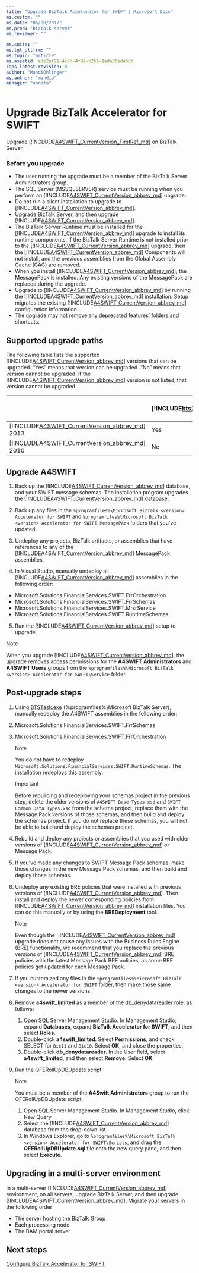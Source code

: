 ```yaml
---
title: "Upgrade BizTalk Accelerator for SWIFT | Microsoft Docs"
ms.custom: ""
ms.date: "06/08/2017"
ms.prod: "biztalk-server"
ms.reviewer: ""

ms.suite: ""
ms.tgt_pltfrm: ""
ms.topic: "article"
ms.assetid: ede2af21-4c7d-4f9e-b255-1ada86eda68d
caps.latest.revision: 8
author: "MandiOhlinger"
ms.author: "mandia"
manager: "anneta"
---
```

# Upgrade BizTalk Accelerator for SWIFT
Upgrade [!INCLUDE[A4SWIFT_CurrentVersion_FirstRef_md](../../includes/a4swift-currentversion-firstref-md.md)] on BizTalk Server. 

### Before you upgrade

* The user running the upgrade must be a member of the BizTalk Server Administrators group.
* The SQL Server (MSSQLSERVER) service must be running when you perform an [!INCLUDE[A4SWIFT_CurrentVersion_abbrev_md](../../includes/a4swift-currentversion-abbrev-md.md)] upgrade.
* Do not run a silent installation to upgrade to [!INCLUDE[A4SWIFT_CurrentVersion_abbrev_md](../../includes/a4swift-currentversion-abbrev-md.md)].
* Upgrade BizTalk Server, and then upgrade [!INCLUDE[A4SWIFT_CurrentVersion_abbrev_md](../../includes/a4swift-currentversion-abbrev-md.md)].
* The BizTalk Server Runtime must be installed for the [!INCLUDE[A4SWIFT_CurrentVersion_abbrev_md](../../includes/a4swift-currentversion-abbrev-md.md)] upgrade to install its runtime components. If the BizTalk Server Runtime is not installed prior to the [!INCLUDE[A4SWIFT_CurrentVersion_abbrev_md](../../includes/a4swift-currentversion-abbrev-md.md)] upgrade, then the [!INCLUDE[A4SWIFT_CurrentVersion_abbrev_md](../../includes/a4swift-currentversion-abbrev-md.md)] Components will not install, and the previous assemblies from the Global Assembly Cache (GAC) are removed.
* When you install [!INCLUDE[A4SWIFT_CurrentVersion_abbrev_md](../../includes/a4swift-currentversion-abbrev-md.md)], the MessagePack is installed. Any existing versions of the MessagePack are replaced during the upgrade.
* Upgrade to [!INCLUDE[A4SWIFT_CurrentVersion_abbrev_md](../../includes/a4swift-currentversion-abbrev-md.md)] by running the [!INCLUDE[A4SWIFT_CurrentVersion_abbrev_md](../../includes/a4swift-currentversion-abbrev-md.md)] installation. Setup migrates the existing [!INCLUDE[A4SWIFT_CurrentVersion_abbrev_md](../../includes/a4swift-currentversion-abbrev-md.md)] configuration information. 
* The upgrade may not remove any deprecated features’ folders and shortcuts.

## Supported upgrade paths  
 The following table lists the supported [!INCLUDE[A4SWIFT_CurrentVersion_abbrev_md](../../includes/a4swift-currentversion-abbrev-md.md)] versions that can be upgraded. “Yes” means that version can be upgraded. “No” means that version cannot be upgraded. If the [!INCLUDE[A4SWIFT_CurrentVersion_abbrev_md](../../includes/a4swift-currentversion-abbrev-md.md)] version is not listed, that version cannot be upgraded.  


|                                                                                                       | [!INCLUDE[bts2016_md](../../includes/bts2016-md.md)] | [!INCLUDE[bts2013r2](../../includes/bts2013r2-md.md)] | BizTalk Server 2013 |
|-------------------------------------------------------------------------------------------------------|------------------------------------------------------|-------------------------------------------------------|---------------------|
| [!INCLUDE[A4SWIFT_CurrentVersion_abbrev_md](../../includes/a4swift-currentversion-abbrev-md.md)] 2013 |                         Yes                          |                          Yes                          |         No          |
| [!INCLUDE[A4SWIFT_CurrentVersion_abbrev_md](../../includes/a4swift-currentversion-abbrev-md.md)] 2010 |                          No                          |                          Yes                          |         Yes         |

## Upgrade A4SWIFT

1. Back up the [!INCLUDE[A4SWIFT_CurrentVersion_abbrev_md](../../includes/a4swift-currentversion-abbrev-md.md)] database, and your SWIFT message schemas. The installation program upgrades the [!INCLUDE[A4SWIFT_CurrentVersion_abbrev_md](../../includes/a4swift-currentversion-abbrev-md.md)] database.

2. Back up any files in the `%programfiles%\Microsoft BizTalk <version> Accelerator for SWIFT` and `%programfiles%\Microsoft BizTalk <version> Accelerator for SWIFT MessagePack` folders that you've updated.
  
3. Undeploy any projects, BizTalk artifacts, or assemblies that have references to any of the [!INCLUDE[A4SWIFT_CurrentVersion_abbrev_md](../../includes/a4swift-currentversion-abbrev-md.md)] MessagePack assemblies.

4. In Visual Studio, manually undeploy all [!INCLUDE[A4SWIFT_CurrentVersion_abbrev_md](../../includes/a4swift-currentversion-abbrev-md.md)] assemblies in the following order:

* Microsoft.Solutions.FinancialServices.SWIFT.FrrOrchestration
* Microsoft.Solutions.FinancialServices.SWIFT.FrrSchemas
* Microsoft.Solutions.FinancialServices.SWIFT.MrsrService
* Microsoft.Solutions.FinancialServices.SWIFT.RuntimeSchemas.

5. Run the [!INCLUDE[A4SWIFT_CurrentVersion_abbrev_md](../../includes/a4swift-currentversion-abbrev-md.md)] setup to upgrade.

> [!NOTE]
> When you upgrade [!INCLUDE[A4SWIFT_CurrentVersion_abbrev_md](../../includes/a4swift-currentversion-abbrev-md.md)], the upgrade removes access permissions for the **A4SWIFT Administrators** and **A4SWIFT Users** groups from the `%programfiles%\Microsoft BizTalk <version> Accelerator for SWIFT\Service` folder.         
        
## Post-upgrade steps

1. Using [BTSTask.exe](../../core/btstask-command-line-reference.md) (%programfiles%\Microsoft BizTalk Server), manually redeploy the A4SWIFT assemblies in the following order:
2. Microsoft.Solutions.FinancialServices.SWIFT.FrrSchemas
3. Microsoft.Solutions.FinancialServices.SWIFT.FrrOrchestration

     > [!NOTE]
     > You do not have to redeploy `Microsoft.Solutions.FinancialServices.SWIFT.RuntimeSchemas`. The installation redeploys this assembly.

     > [!IMPORTANT] 
     > Before rebuilding and redeploying your schemas project in the previous step, delete the older versions of `A4SWIFT Base Types.xsd` and `SWIFT Common Data Types.xsd` from the schema project, replace them with the Message Pack versions of those schemas, and then build and deploy the schemas project. If you do not replace these schemas, you will not be able to build and deploy the schemas project.

4. Rebuild and deploy any projects or assemblies that you used with older versions of [!INCLUDE[A4SWIFT_CurrentVersion_abbrev_md](../../includes/a4swift-currentversion-abbrev-md.md)] or Message Pack.
5. If you've made any changes to SWIFT Message Pack schemas, make those changes in the new Message Pack schemas, and then build and deploy those schemas.
6. Undeploy any existing BRE policies that were installed with previous versions of [!INCLUDE[A4SWIFT_CurrentVersion_abbrev_md](../../includes/a4swift-currentversion-abbrev-md.md)]. Then install and deploy the newer corresponding policies from [!INCLUDE[A4SWIFT_CurrentVersion_abbrev_md](../../includes/a4swift-currentversion-abbrev-md.md)] installation files. You can do this manually or by using the **BREDeployment** tool.

   > [!NOTE]
   > Even though the [!INCLUDE[A4SWIFT_CurrentVersion_abbrev_md](../../includes/a4swift-currentversion-abbrev-md.md)] upgrade does not cause any issues with the Business Rules Engine (BRE) functionality, we recommend that you replace the previous versions of [!INCLUDE[A4SWIFT_CurrentVersion_abbrev_md](../../includes/a4swift-currentversion-abbrev-md.md)] BRE policies with the latest Message Pack BRE policies, as some BRE policies get updated for each Message Pack.
    
7. If you customized any files in the `%programfiles%\Microsoft BizTalk <version> Accelerator for SWIFT` folder, then make those same changes to the newer versions.
8. Remove **a4swift_limited** as a member of the db_denydatareader role, as follows:
    1. Open SQL Server Management Studio. In Management Studio, expand **Databases**, expand **BizTalk Accelerator for SWIFT**, and then select **Roles**.
    2. Double-click **a4swift_limited**. Select **Permissions**, and check SELECT for `Bic11` and `Bic10`. Select **OK**, and close the properties.
    3. Double-click **db_denydatareader**. In the User field, select **a4swift_limited**, and then select **Remove**. Select **OK**.

9. Run the QFERollUpDBUpdate script:

    > [!NOTE]
    > You must be a member of the **A4Swift Administrators** group to run the QFERollUpDBUpdate script.
    
   1. Open SQL Server Management Studio. In Management Studio, click New Query. 
   2. Select the [!INCLUDE[A4SWIFT_CurrentVersion_abbrev_md](../../includes/a4swift-currentversion-abbrev-md.md)] database from the drop-down list. 
   3. In Windows Explorer, go to `%programfiles%\Microsoft BizTalk <version> Accelerator for SWIFT\Scripts`, and drag the **QFERollUpDBUpdate.sql** file onto the new query pane, and then select **Execute**.
    
    
## Upgrading in a multi-server environment

In a multi-server [!INCLUDE[A4SWIFT_CurrentVersion_abbrev_md](../../includes/a4swift-currentversion-abbrev-md.md)] environment, on all servers, upgrade BizTalk Server, and then upgrade [!INCLUDE[A4SWIFT_CurrentVersion_abbrev_md](../../includes/a4swift-currentversion-abbrev-md.md)]. Migrate your servers in the following order:

* The server hosting the BizTalk Group
* Each processing node
* The BAM portal server


## Next steps
[Configure BizTalk Accelerator for SWIFT ](../../adapters-and-accelerators/accelerator-swift/configure-biztalk-accelerator-for-swift.md)
